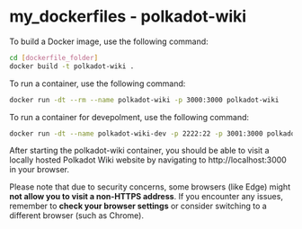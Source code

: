 # my_dockerfiles - polkadot-wiki
To build a Docker image, use the following command:
```bash
cd [dockerfile_folder]
docker build -t polkadot-wiki .
```

To run a container, use the following command:
```bash
docker run -dt --rm --name polkadot-wiki -p 3000:3000 polkadot-wiki
```

To run a container for devepolment, use the following command:
```bash
docker run -dt --name polkadot-wiki-dev -p 2222:22 -p 3001:3000 polkadot-wiki
```

<!--
`docker run -d --name polkadot-wiki -v E:\docker_shared_folders\agbld\polkadot-wiki:/mnt/docker_shared_folders -p 2222:22 -p 3000:3000 polkadot-wiki`
-->

After starting the polkadot-wiki container, you should be able to visit a locally hosted Polkadot Wiki website by navigating to http://localhost:3000 in your browser.

Please note that due to security concerns, some browsers (like Edge) might **not allow you to visit a non-HTTPS address**. If you encounter any issues, remember to **check your browser settings** or consider switching to a different browser (such as Chrome).